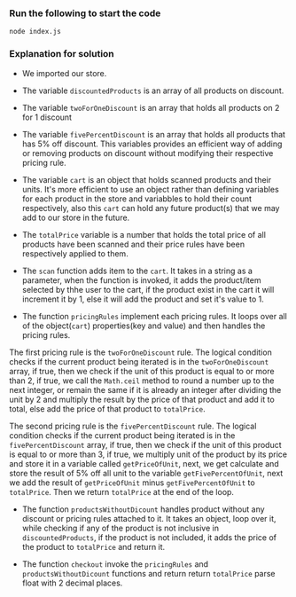 ### Run the following to start the code

```
node index.js
```

### Explanation for solution

- We imported our store.

- The variable `discountedProducts` is an array of all products on discount.
- The variable `twoForOneDiscount` is an array that holds all products on 2 for 1 discount
- The variable `fivePercentDiscount` is an array that holds all products that has 5% off discount.
This variables provides an efficient way of adding or removing products on discount without modifying their respective pricing rule.

- The variable `cart` is an object that holds scanned products and their units. It's more efficient to use an object rather than defining variables for each product in the store and variabbles to hold their count respectively, also this `cart` can hold any future product(s) that we may add to our store in the future.

- The `totalPrice` variable is a number that holds the total price of all  products have been scanned and their price rules have been respectively applied to them.

- The `scan` function adds item to the `cart`.
It takes in a string as a parameter, when the function is invoked, it adds the product/item selected by thhe user to the cart, if the product exist in the cart it will increment it by 1, else it will add the product and set it's value to 1.

- The function `pricingRules` implement each pricing rules. 
It loops over all of the object(`cart`) properties(key and value) and then handles the pricing rules. 

The first pricing rule is the `twoForOneDiscount` rule. 
The logical condition checks if the current product being iterated is in the `twoForOneDiscount` array, if true, then we check if the unit of this product is equal to or more than 2, if true, we call the `Math.ceil` method to round a number up to the next integer, or remain the same if it is already an integer after dividing the unit by 2 and multiply the result by the price of that product and add it to total, else add the price of that product to `totalPrice`.

The second pricing rule is the `fivePercentDiscount` rule.
The logical condition checks if the current product being iterated is in the `fivePercentDiscount` array, if true, then we check if the unit of this product is equal to or more than 3, if true, we multiply unit of the product by its price and store it in a variable called `getPriceOfUnit`, next, we get calculate and store the result of 5% off all unit to the variable `getFivePercentOfUnit`, next we add the result of `getPriceOfUnit` minus `getFivePercentOfUnit` to `totalPrice`.
Then we return `totalPrice` at the end of the loop.

- The function `productsWithoutDicount` handles product without any discount or pricing rules attached to it.
It takes an object, loop over it, while checking if any of the product is not inclusive in `discountedProducts`, if the product is not included, it adds the price of the product to `totalPrice` and return it.

- The function `checkout` invoke the `pricingRules` and `productsWithoutDicount` functions and return return `totalPrice` parse float with 2 decimal places.
